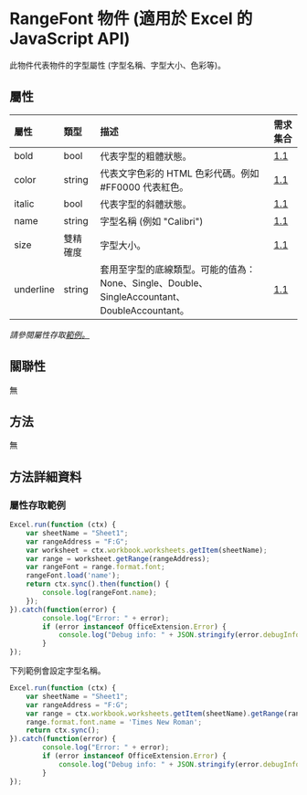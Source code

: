 # <a name="rangefont-object-javascript-api-for-excel"></a>RangeFont 物件 (適用於 Excel 的 JavaScript API)

此物件代表物件的字型屬性 (字型名稱、字型大小、色彩等)。

## <a name="properties"></a>屬性

| 屬性	       | 類型	    |描述| 需求集合|
|:---------------|:--------|:----------|:----|
|bold|bool|代表字型的粗體狀態。|[1.1](../requirement-sets/excel-api-requirement-sets.md)|
|color|string|代表文字色彩的 HTML 色彩代碼。例如 #FF0000 代表紅色。|[1.1](../requirement-sets/excel-api-requirement-sets.md)|
|italic|bool|代表字型的斜體狀態。|[1.1](../requirement-sets/excel-api-requirement-sets.md)|
|name|string|字型名稱 (例如 "Calibri")|[1.1](../requirement-sets/excel-api-requirement-sets.md)|
|size|雙精確度|字型大小。|[1.1](../requirement-sets/excel-api-requirement-sets.md)|
|underline|string|套用至字型的底線類型。可能的值為：None、Single、Double、SingleAccountant、DoubleAccountant。|[1.1](../requirement-sets/excel-api-requirement-sets.md)|

_請參閱屬性存取[範例。](#property-access-examples)_

## <a name="relationships"></a>關聯性
無


## <a name="methods"></a>方法
無


## <a name="method-details"></a>方法詳細資料

### <a name="property-access-examples"></a>屬性存取範例

```js
Excel.run(function (ctx) { 
    var sheetName = "Sheet1";
    var rangeAddress = "F:G";
    var worksheet = ctx.workbook.worksheets.getItem(sheetName);
    var range = worksheet.getRange(rangeAddress);
    var rangeFont = range.format.font;
    rangeFont.load('name');
    return ctx.sync().then(function() {
        console.log(rangeFont.name);
    });
}).catch(function(error) {
        console.log("Error: " + error);
        if (error instanceof OfficeExtension.Error) {
            console.log("Debug info: " + JSON.stringify(error.debugInfo));
        }
});
```
下列範例會設定字型名稱。 

```js
Excel.run(function (ctx) { 
    var sheetName = "Sheet1";
    var rangeAddress = "F:G";
    var range = ctx.workbook.worksheets.getItem(sheetName).getRange(rangeAddress);
    range.format.font.name = 'Times New Roman';
    return ctx.sync(); 
}).catch(function(error) {
        console.log("Error: " + error);
        if (error instanceof OfficeExtension.Error) {
            console.log("Debug info: " + JSON.stringify(error.debugInfo));
        }
});
```